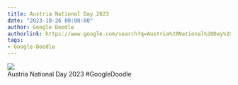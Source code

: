 ```yaml
---
title: Austria National Day 2023
date: "2023-10-26 00:00:00"
author: Google Doodle
authorlink: https://www.google.com/search?q=Austria%20National%20Day%202023
tags:
- Google-Doodle
---
```

<img src="https://www.google.com/logos/doodles/2023/austria-national-day-2023-6753651837109956-law.gif" referrerpolicy="no-referrer"><br>Austria National Day 2023 #GoogleDoodle